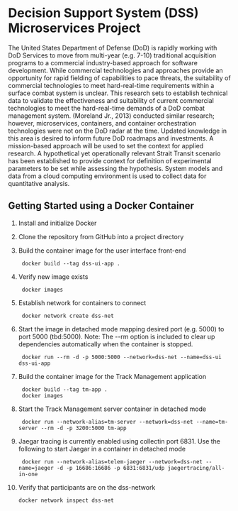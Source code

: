 # Decision Support System (DSS) Microservices Project

The United States Department of Defense (DoD) is rapidly working with DoD Services to move from multi-year (e.g. 7-10) traditional acquisition programs to a commercial industry-based approach for software development. While commercial technologies and approaches provide an opportunity for rapid fielding of capabilities to pace threats, the suitability of commercial technologies to meet hard-real-time requirements within a surface combat system is unclear. This research sets to establish technical data to validate the effectiveness and suitability of current commercial technologies to meet the hard-real-time demands of a DoD combat management system. (Moreland Jr., 2013) conducted similar research; however, microservices, containers, and container orchestration technologies were not on the DoD radar at the time. Updated knowledge in this area is desired to inform future DoD roadmaps and investments. A mission-based approach will be used to set the context for applied research. A hypothetical yet operationally relevant Strait Transit scenario has been established to provide context for definition of experimental parameters to be set while assessing the hypothesis. System models and data from a cloud computing environment is used to collect data for quantitative analysis.

## Getting Started using a Docker Container

1. Install and initialize Docker

2. Clone the repository from GitHub into a project directory

3. Build the container image for the user interface front-end

        docker build --tag dss-ui-app .

4. Verify new image exists

        docker images

5. Establish network for containers to connect

        docker network create dss-net

6. Start the image in detached mode mapping desired port (e.g. 5000) to port 5000 (tbd:5000). Note: The --rm option is included to clear up dependencies automatically when the container is stopped.

        docker run --rm -d -p 5000:5000 --network=dss-net --name=dss-ui dss-ui-app

7. Build the container image for the Track Management application

        docker build --tag tm-app .
        docker images

8. Start the Track Management server container in detached mode

        docker run --network-alias=tm-server --network=dss-net --name=tm-server --rm -d -p 3200:5000 tm-app

9. Jaegar tracing is currently enabled using collectin port 6831. Use the following to start Jaegar in a container in detached mode

        docker run --network-alias=telem-jaeger --network=dss-net --name=jaeger -d -p 16686:16686 -p 6831:6831/udp jaegertracing/all-in-one

10. Verify that participants are on the dss-network

        docker network inspect dss-net

